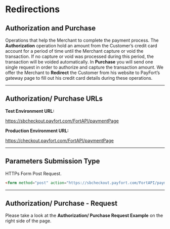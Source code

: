 # Redirections

## Authorization and Purchase

Operations that help the Merchant to complete the payment process. The **Authorization** operation hold an amount from the Customer’s credit card account for a period of time until the Merchant capture or void the transaction. If no capture or void was processed during this period, the transaction will be voided automatically. In **Purchase** you will send one single request in order to authorize and capture the transaction amount.
We offer the Merchant to **Redirect** the Customer from his website to PayFort’s gateway page to fill out his credit card details during these operations.

------

## Authorization/ Purchase URLs

**Test Environment URL:**

https://sbcheckout.payfort.com/FortAPI/paymentPage

**Production Environment URL:**

https://checkout.payfort.com/FortAPI/paymentPage

------

## Parameters Submission Type

HTTPs Form Post Request.



```html
<form method="post" action="https://sbcheckout.payfort.com/FortAPI/paymentPage" id="form1" name="form1"> </form>
```



------

## Authorization/ Purchase - Request

Please take a look at the **Authorization/ Purchase Request Example** on the right side of the page.